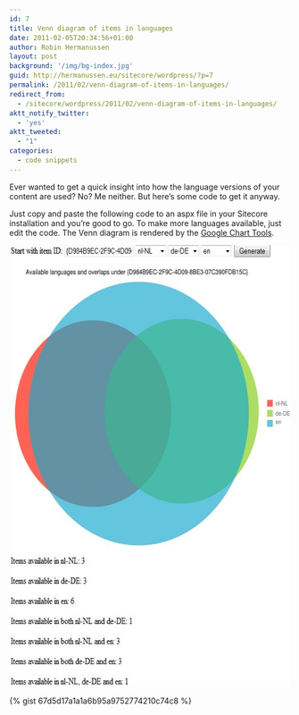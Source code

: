 ```yaml
---
id: 7
title: Venn diagram of items in languages
date: 2011-02-05T20:34:56+01:00
author: Robin Hermanussen
layout: post
background: '/img/bg-index.jpg'
guid: http://hermanussen.eu/sitecore/wordpress/?p=7
permalink: /2011/02/venn-diagram-of-items-in-languages/
redirect_from:
  - /sitecore/wordpress/2011/02/venn-diagram-of-items-in-languages/
aktt_notify_twitter:
  - 'yes'
aktt_tweeted:
  - "1"
categories:
  - code snippets
---
```

Ever wanted to get a quick insight into how the language versions of your content are used? No? Me neither. But here&#8217;s some code to get it anyway.

Just copy and paste the following code to an aspx file in your Sitecore installation and you&#8217;re good to go. To make more languages available, just edit the code. The Venn diagram is rendered by the <a title="Google Chart Tools" href="http://code.google.com/apis/chart/">Google Chart Tools</a>.

<img class="alignnone" src="/wp-content/uploads/screenshot_venn_diagram.JPG" alt="" width="602" height="790" />

{% gist 67d5d17a1a1a6b95a9752774210c74c8 %}